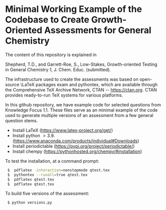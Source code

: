 # Minimal Working Example of the Codebase to Create Growth-Oriented Assessments for General Chemistry

The content of this repository is explained in

Shepherd, T.D., and Garrett-Roe, S., Low-Stakes, Growth-oriented Testing in General Chemistry 1, J. Chem. Educ. (submitted). 

The infrastructure used to create the assessments was based on open-source \LaTeX packages exam and pythontex, which are available through the Comprehensive TeX Archive Network, CTAN -- https://ctan.org. CTAN provides ready-to-run TeX systems for various platforms. 

In this github repository, we have example code for selected questions from Knowledge Focus 1.1. These files serve as an minimal example of the code used to generate multiple versions of an assessment from a few general question stems. 

- Install LaTeX (https://www.latex-project.org/get/)
- Install python $>3.9$.  (https://www.anaconda.com/products/individual#Downloads)
- Install periodictable (https://pypi.org/project/periodictable/)
- Install chempy (https://pythonhosted.org/chempy/#installation)

To test the installation, at a command prompt:
```bash
 $  pdflatex -interaction=nonstopmode qtest.tex 
 $  pythontex --runall=true qtest.tex 
 $  pdflatex qtest.tex 
 $  pdflatex qtest.tex 
```

To build five versions of the assessment:
```bash
 $ python versions.py
```

